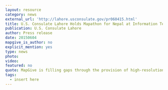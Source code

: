 ```yaml
---
layout: resource
category: news
external_url: 'http://lahore.usconsulate.gov/pr060415.html'
title: U.S. Consulate Lahore Holds Mapathon for Nepal at Information Technology University
publication: U.S. Consulate Lahore
author: Press release
date: 20150604
mapgive_is_author: no
explicit_mention: yes
type: news
photo:
video:
featured: no
quote: MapGive is filling gaps through the provision of high-resolution satellite imagery and assisting with metrics, visualizations and analysis to mobilize the crowd and improve the data, and to bring attention to this unique form of digital volunteerism
tags:
  - insert here
---
```

